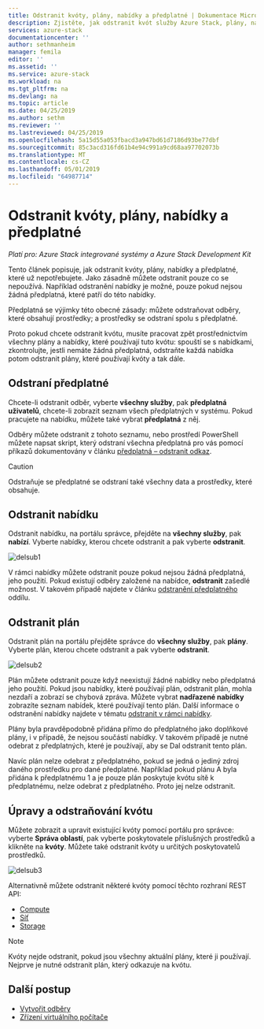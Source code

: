 ```yaml
---
title: Odstranit kvóty, plány, nabídky a předplatné | Dokumentace Microsoftu
description: Zjistěte, jak odstranit kvót služby Azure Stack, plány, nabídky a předplatné.
services: azure-stack
documentationcenter: ''
author: sethmanheim
manager: femila
editor: ''
ms.assetid: ''
ms.service: azure-stack
ms.workload: na
ms.tgt_pltfrm: na
ms.devlang: na
ms.topic: article
ms.date: 04/25/2019
ms.author: sethm
ms.reviewer: ''
ms.lastreviewed: 04/25/2019
ms.openlocfilehash: 5a15d55a053fbacd3a947bd61d7186d93be77dbf
ms.sourcegitcommit: 85c3acd316fd61b4e94c991a9cd68aa97702073b
ms.translationtype: MT
ms.contentlocale: cs-CZ
ms.lasthandoff: 05/01/2019
ms.locfileid: "64987714"
---
```

# <a name="delete-quotas-plans-offers-and-subscriptions"></a>Odstranit kvóty, plány, nabídky a předplatné

*Platí pro: Azure Stack integrované systémy a Azure Stack Development Kit*

Tento článek popisuje, jak odstranit kvóty, plány, nabídky a předplatné, které už nepotřebujete. Jako zásadně můžete odstranit pouze co se nepoužívá. Například odstranění nabídky je možné, pouze pokud nejsou žádná předplatná, které patří do této nabídky.

Předplatná se výjimky této obecné zásady: můžete odstraňovat odběry, které obsahují prostředky; a prostředky se odstraní spolu s předplatné.

Proto pokud chcete odstranit kvótu, musíte pracovat zpět prostřednictvím všechny plány a nabídky, které používají tuto kvótu: spouští se s nabídkami, zkontrolujte, jestli nemáte žádná předplatná, odstraňte každá nabídka potom odstranit plány, které používají kvóty a tak dále.

## <a name="delete-a-subscription"></a>Odstraní předplatné

Chcete-li odstranit odběr, vyberte **všechny služby**, pak **předplatná uživatelů**, chcete-li zobrazit seznam všech předplatných v systému. Pokud pracujete na nabídku, můžete také vybrat **předplatná** z něj.

Odběry můžete odstranit z tohoto seznamu, nebo prostředí PowerShell můžete napsat skript, který odstraní všechna předplatná pro vás pomocí příkazů dokumentovány v článku [předplatná – odstranit odkaz](/rest/api/azurestack/subscriptions/delete).

> [!CAUTION]
> Odstraňuje se předplatné se odstraní také všechny data a prostředky, které obsahuje.

## <a name="delete-an-offer"></a>Odstranit nabídku

Odstranit nabídku, na portálu správce, přejděte na **všechny služby**, pak **nabízí**. Vyberte nabídky, kterou chcete odstranit a pak vyberte **odstranit**.

![delsub1](media/azure-stack-delete-offer/delsub1.png)

V rámci nabídky můžete odstranit pouze pokud nejsou žádná předplatná, jeho použití. Pokud existují odběry založené na nabídce, **odstranit** zašedlé možnost. V takovém případě najdete v článku [odstranění předplatného](#delete-a-subscription) oddílu.

## <a name="delete-a-plan"></a>Odstranit plán

Odstranit plán na portálu přejděte správce do **všechny služby**, pak **plány**. Vyberte plán, kterou chcete odstranit a pak vyberte **odstranit**.

![delsub2](media/azure-stack-delete-offer/delsub2.png)

Plán můžete odstranit pouze když neexistují žádné nabídky nebo předplatná jeho použití. Pokud jsou nabídky, které používají plán, odstranit plán, mohla nezdaří a zobrazí se chybová zpráva. Můžete vybrat **nadřazené nabídky** zobrazíte seznam nabídek, které používají tento plán. Další informace o odstranění nabídky najdete v tématu [odstranit v rámci nabídky](#delete-an-offer).

Plány byla pravděpodobně přidána přímo do předplatného jako doplňkové plány, i v případě, že nejsou součástí nabídky. V takovém případě je nutné odebrat z předplatných, které je používají, aby se Dal odstranit tento plán.

Navíc plán nelze odebrat z předplatného, pokud se jedná o jediný zdroj daného prostředku pro dané předplatné. Například pokud plánu A byla přidána k předplatnému 1 a je pouze plán poskytuje kvótu sítě k předplatnému, nelze odebrat z předplatného. Proto jej nelze odstranit.

## <a name="edit-and-delete-a-quota"></a>Úpravy a odstraňování kvótu

Můžete zobrazit a upravit existující kvóty pomocí portálu pro správce: vyberte **Správa oblastí**, pak vyberte poskytovatele příslušných prostředků a klikněte na **kvóty**. Můžete také odstranit kvóty u určitých poskytovatelů prostředků.

![delsub3](media/azure-stack-delete-offer/delsub3.png)

Alternativně můžete odstranit některé kvóty pomocí těchto rozhraní REST API:

- [Compute](/rest/api/azurestack/quotas%20(compute)/delete)
- [Síť](/rest/api/azurestack/quotas%20(network)/delete)
- [Storage](/rest/api/azurestack/storagequotas/delete)

> [!NOTE]
> Kvóty nejde odstranit, pokud jsou všechny aktuální plány, které ji používají. Nejprve je nutné odstranit plán, který odkazuje na kvótu.

## <a name="next-steps"></a>Další postup

- [Vytvořit odběry](azure-stack-subscribe-plan-provision-vm.md)
- [Zřízení virtuálního počítače](../user/azure-stack-create-vm-template.md)